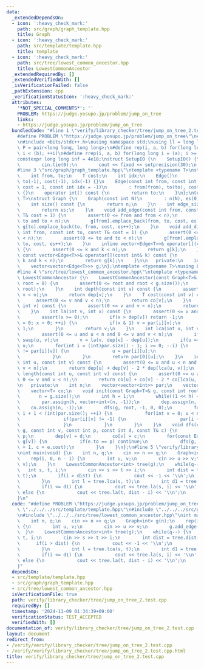 ```yaml
---
data:
  _extendedDependsOn:
  - icon: ':heavy_check_mark:'
    path: src/graph/graph_template.hpp
    title: Graph
  - icon: ':heavy_check_mark:'
    path: src/template/template.hpp
    title: template
  - icon: ':heavy_check_mark:'
    path: src/tree/lowest_common_ancestor.hpp
    title: LowestCommonAncestor
  _extendedRequiredBy: []
  _extendedVerifiedWith: []
  _isVerificationFailed: false
  _pathExtension: cpp
  _verificationStatusIcon: ':heavy_check_mark:'
  attributes:
    '*NOT_SPECIAL_COMMENTS*': ''
    PROBLEM: https://judge.yosupo.jp/problem/jump_on_tree
    links:
    - https://judge.yosupo.jp/problem/jump_on_tree
  bundledCode: "#line 1 \"verify/library_checker/tree/jump_on_tree_2.test.cpp\"\n\
    #define PROBLEM \"https://judge.yosupo.jp/problem/jump_on_tree\"\n#line 2 \"src/template/template.hpp\"\
    \n#include <bits/stdc++.h>\nusing namespace std;\nusing ll = long long;\nusing\
    \ P = pair<long long, long long>;\n#define rep(i, a, b) for(long long i = (a);\
    \ i < (b); ++i)\n#define rrep(i, a, b) for(long long i = (a); i >= (b); --i)\n\
    constexpr long long inf = 4e18;\nstruct SetupIO {\n    SetupIO() {\n        ios::sync_with_stdio(0);\n\
    \        cin.tie(0);\n        cout << fixed << setprecision(30);\n    }\n} setup_io;\n\
    #line 3 \"src/graph/graph_template.hpp\"\ntemplate <typename T>\nstruct Edge {\n\
    \    int from, to;\n    T cost;\n    int idx;\n    Edge()\n        : from(-1),\
    \ to(-1), cost(-1), idx(-1) {}\n    Edge(const int from, const int to, const T&\
    \ cost = 1, const int idx = -1)\n        : from(from), to(to), cost(cost), idx(idx)\
    \ {}\n    operator int() const {\n        return to;\n    }\n};\ntemplate <typename\
    \ T>\nstruct Graph {\n    Graph(const int N)\n        : n(N), es(0), g(N) {}\n\
    \    int size() const {\n        return n;\n    }\n    int edge_size() const {\n\
    \        return es;\n    }\n    void add_edge(const int from, const int to, const\
    \ T& cost = 1) {\n        assert(0 <= from and from < n);\n        assert(0 <=\
    \ to and to < n);\n        g[from].emplace_back(from, to, cost, es);\n       \
    \ g[to].emplace_back(to, from, cost, es++);\n    }\n    void add_directed_edge(const\
    \ int from, const int to, const T& cost = 1) {\n        assert(0 <= from and from\
    \ < n);\n        assert(0 <= to and to < n);\n        g[from].emplace_back(from,\
    \ to, cost, es++);\n    }\n    inline vector<Edge<T>>& operator[](const int& k)\
    \ {\n        assert(0 <= k and k < n);\n        return g[k];\n    }\n    inline\
    \ const vector<Edge<T>>& operator[](const int& k) const {\n        assert(0 <=\
    \ k and k < n);\n        return g[k];\n    }\n\n   private:\n    int n, es;\n\
    \    vector<vector<Edge<T>>> g;\n};\ntemplate <typename T>\nusing Edges = vector<Edge<T>>;\n\
    #line 4 \"src/tree/lowest_common_ancestor.hpp\"\ntemplate <typename T>\nstruct\
    \ LowestCommonAncestor {\n    LowestCommonAncestor(const Graph<T>& g, const int\
    \ root = 0) {\n        assert(0 <= root and root < g.size());\n        init(g,\
    \ root);\n    }\n    int depth(const int v) const {\n        assert(0 <= v and\
    \ v < n);\n        return dep[v];\n    }\n    T cost(const int v) const {\n  \
    \      assert(0 <= v and v < n);\n        return co[v];\n    }\n    int parent(const\
    \ int v) const {\n        assert(0 <= v and v < n);\n        return par[0][v];\n\
    \    }\n    int la(int v, int x) const {\n        assert(0 <= v and v < n);\n\
    \        assert(x >= 0);\n        if(x > dep[v]) return -1;\n        for(int i\
    \ = 0; x > 0; ++i) {\n            if(x & 1) v = par[i][v];\n            x >>=\
    \ 1;\n        }\n        return v;\n    }\n    int lca(int u, int v) const {\n\
    \        assert(0 <= u and u < n and 0 <= v and v < n);\n        if(dep[u] > dep[v])\
    \ swap(u, v);\n        v = la(v, dep[v] - dep[u]);\n        if(u == v) return\
    \ u;\n        for(int i = (int)par.size() - 1; i >= 0; --i) {\n            if(par[i][u]\
    \ != par[i][v]) {\n                u = par[i][u];\n                v = par[i][v];\n\
    \            }\n        }\n        return par[0][u];\n    }\n    int dist(const\
    \ int u, const int v) const {\n        assert(0 <= u and u < n and 0 <= v and\
    \ v < n);\n        return dep[u] + dep[v] - 2 * dep[lca(u, v)];\n    }\n    T\
    \ length(const int u, const int v) const {\n        assert(0 <= u and u < n and\
    \ 0 <= v and v < n);\n        return co[u] + co[v] - 2 * co[lca(u, v)];\n    }\n\
    \n   private:\n    int n;\n    vector<vector<int>> par;\n    vector<int> dep;\n\
    \    vector<T> co;\n    void init(const Graph<T>& g, const int root = 0) {\n \
    \       n = g.size();\n        int h = 1;\n        while((1 << h) < n) ++h;\n\
    \        par.assign(h, vector<int>(n, -1));\n        dep.assign(n, -1);\n    \
    \    co.assign(n, -1);\n        dfs(g, root, -1, 0, 0);\n        for(int i = 0;\
    \ i + 1 < (int)par.size(); ++i) {\n            for(int v = 0; v < n; ++v) {\n\
    \                if(par[i][v] != -1) {\n                    par[i + 1][v] = par[i][par[i][v]];\n\
    \                }\n            }\n        }\n    }\n    void dfs(const Graph<T>&\
    \ g, const int v, const int p, const int d, const T& c) {\n        par[0][v] =\
    \ p;\n        dep[v] = d;\n        co[v] = c;\n        for(const Edge<T>& e :\
    \ g[v]) {\n            if(e.to == p) continue;\n            dfs(g, e.to, v, d\
    \ + 1, c + e.cost);\n        }\n    }\n};\n#line 5 \"verify/library_checker/tree/jump_on_tree_2.test.cpp\"\
    \nint main(void) {\n    int n, q;\n    cin >> n >> q;\n    Graph<int> g(n);\n\
    \    rep(i, 0, n - 1) {\n        int u, v;\n        cin >> u >> v;\n        g.add_edge(u,\
    \ v);\n    }\n    LowestCommonAncestor<int> tree(g);\n    while(q--) {\n     \
    \   int s, t, i;\n        cin >> s >> t >> i;\n        int dist = tree.dist(s,\
    \ t);\n        if(i > dist) {\n            cout << -1 << '\\n';\n            continue;\n\
    \        }\n        int l = tree.lca(s, t);\n        int d1 = tree.dist(s, l);\n\
    \        if(i <= d1) {\n            cout << tree.la(s, i) << '\\n';\n        }\
    \ else {\n            cout << tree.la(t, dist - i) << '\\n';\n        }\n    }\n\
    }\n"
  code: "#define PROBLEM \"https://judge.yosupo.jp/problem/jump_on_tree\"\n#include\
    \ \"../../../src/template/template.hpp\"\n#include \"../../../src/graph/graph_template.hpp\"\
    \n#include \"../../../src/tree/lowest_common_ancestor.hpp\"\nint main(void) {\n\
    \    int n, q;\n    cin >> n >> q;\n    Graph<int> g(n);\n    rep(i, 0, n - 1)\
    \ {\n        int u, v;\n        cin >> u >> v;\n        g.add_edge(u, v);\n  \
    \  }\n    LowestCommonAncestor<int> tree(g);\n    while(q--) {\n        int s,\
    \ t, i;\n        cin >> s >> t >> i;\n        int dist = tree.dist(s, t);\n  \
    \      if(i > dist) {\n            cout << -1 << '\\n';\n            continue;\n\
    \        }\n        int l = tree.lca(s, t);\n        int d1 = tree.dist(s, l);\n\
    \        if(i <= d1) {\n            cout << tree.la(s, i) << '\\n';\n        }\
    \ else {\n            cout << tree.la(t, dist - i) << '\\n';\n        }\n    }\n\
    }"
  dependsOn:
  - src/template/template.hpp
  - src/graph/graph_template.hpp
  - src/tree/lowest_common_ancestor.hpp
  isVerificationFile: true
  path: verify/library_checker/tree/jump_on_tree_2.test.cpp
  requiredBy: []
  timestamp: '2024-11-09 01:34:39+09:00'
  verificationStatus: TEST_ACCEPTED
  verifiedWith: []
documentation_of: verify/library_checker/tree/jump_on_tree_2.test.cpp
layout: document
redirect_from:
- /verify/verify/library_checker/tree/jump_on_tree_2.test.cpp
- /verify/verify/library_checker/tree/jump_on_tree_2.test.cpp.html
title: verify/library_checker/tree/jump_on_tree_2.test.cpp
---
```

